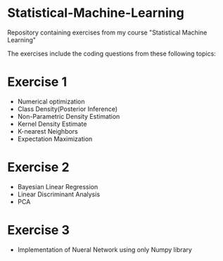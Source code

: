 # Statistical-Machine-Learning
Repository containing exercises from my course "Statistical Machine Learning"

The exercises include the coding questions from these following topics:

# Exercise 1

- Numerical optimization
- Class Density(Posterior Inference)
- Non-Parametric Density Estimation
- Kernel Density Estimate
- K-nearest Neighbors
- Expectation Maximization

# Exercise 2

- Bayesian Linear Regression
- Linear Discriminant Analysis
- PCA

# Exercise 3

- Implementation of Nueral Network using only Numpy library
